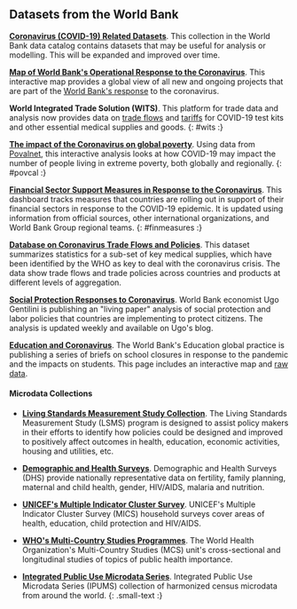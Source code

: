 
## Datasets from the World Bank ##

**[Coronavirus (COVID-19) Related Datasets][ddh]**.
This collection in the World Bank data catalog contains datasets that may be useful for analysis or modelling.
This will be expanded and improved over time.

**[Map of World Bank's Operational Response to the Coronavirus][wb-cvmap]**.
This interactive map provides a global view of all new and ongoing projects that are part
of the [World Bank's response][wb-covid] to the coronavirus.

**World Integrated Trade Solution (WITS)**.
This platform for trade data and analysis now provides data on
[trade flows](https://wits.worldbank.org/trade/covid-19-medical-products.aspx) and
[tariffs](https://wits.worldbank.org/tariff/trains/country-byhs6product.aspx?lang=en)
for COVID-19 test kits and other essential medical supplies and goods.
{: #wits :}

**[The impact of the Coronavirus on global poverty][blog-pov1]**.
Using data from [Povalnet][povcal], this interactive analysis looks at how COVID-19 may impact
the number of people living in extreme poverty, both globally and regionally.
{: #povcal :}

**[Financial Sector Support Measures in Response to the Coronavirus][fci-map]**.
This dashboard tracks measures that countries are rolling out in support of their financial sectors in response to the COVID-19
epidemic. It is updated using information from official sources, other international organizations, and World Bank Group
regional teams.
{: #finmeasures :}

**[Database on Coronavirus Trade Flows and Policies][wb-trade]**.
This dataset summarizes statistics for a sub-set of key medical supplies, which
have been identified by the WHO as key to deal with the coronavirus crisis. The
data show trade flows and trade policies across countries and products at
different levels of aggregation.

**[Social Protection Responses to Coronavirus][ugo]**.
World Bank economist Ugo Gentilini is publishing
an "living paper" analysis of social protection and labor policies that countries are implementing to
protect citizens. The analysis is updated weekly and available on Ugo's blog.

**[Education and Coronavirus][jp]**.
The World Bank's Education global practice is publishing a series of briefs on school closures in
response to the pandemic and the impacts on students. This page includes an interactive map and
[raw data][jp-csv].

#### Microdata Collections ####

* **[Living Standards Measurement Study Collection][lsms]**.
  The Living Standards Measurement Study (LSMS) program is designed to assist policy makers in their efforts to identify how policies could be designed and improved to positively affect outcomes in health, education, economic activities, housing and utilities, etc.

* **[Demographic and Health Surveys][dhs]**.
  Demographic and Health Surveys (DHS) provide nationally representative data on fertility, family planning, maternal and child health, gender, HIV/AIDS, malaria and nutrition.

* **[UNICEF's Multiple Indicator Cluster Survey][mics]**.
  UNICEF's Multiple Indicator Cluster Survey (MICS) household surveys cover areas of health, education, child protection and HIV/AIDS.

* **[WHO's Multi-Country Studies Programmes][who]**.
  The World Health Organization's Multi-Country Studies (MCS) unit's cross-sectional and longitudinal studies of topics of public health importance.

* **[Integrated Public Use Microdata Series][ipums]**.
  Integrated Public Use Microdata Series (IPUMS) collection of harmonized census microdata from around the world.
{: .small-text :}

[ddh]: https://datacatalog.worldbank.org/search?search_api_views_fulltext_op=AND&f%5B0%5D=field_collection_field%3A2026&sort_by=field_wbddh_modified_date
[lsms]: https://microdatalib.worldbank.org/index.php/catalog/LSMS
[who]: https://microdata.worldbank.org/index.php/catalog/WHO
[mics]: https://microdata.worldbank.org/index.php/catalog/MICS
[dhs]: https://microdata.worldbank.org/index.php/catalog/dhs
[ipums]: https://microdata.worldbank.org/index.php/catalog/ipums

[ugo]: http://www.ugogentilini.net/

[jp]: https://www.worldbank.org/en/data/interactive/2020/03/24/world-bank-education-and-covid-19
[jp-csv]: https://dataviz.worldbank.org/t/EdStats/views/covid19/dsh_simple.csv

[wb-cvmap]: https://maps.worldbank.org/?COVID19=true
[wb-covid]: https://www.worldbank.org/en/who-we-are/news/coronavirus-covid19

[wb-trade]: https://www.worldbank.org/en/data/interactive/2020/04/02/database-on-coronavirus-covid-19-trade-flows-and-policies
[fci-map]: https://dataviz.worldbank.org/views/FS-COVID19/Overview?:embed=y&:isGuestRedirectFromVizportal=y&:display_count=n&:showAppBanner=false&:origin=viz_share_link&:showVizHome=n
[blog-pov1]: https://blogs.worldbank.org/opendata/impact-covid-19-coronavirus-global-poverty-why-sub-saharan-africa-might-be-region-hardest
[povcal]: http://iresearch.worldbank.org/PovcalNet/home.aspx
